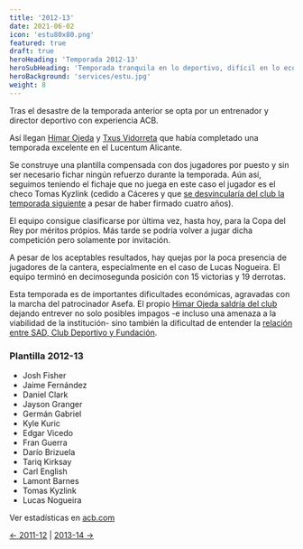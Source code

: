 ```yaml
---
title: '2012-13'
date: 2021-06-02
icon: 'estu80x80.png'
featured: true
draft: true
heroHeading: 'Temporada 2012-13'
heroSubHeading: 'Temporada tranquila en lo deportivo, difícil en lo económico'
heroBackground: 'services/estu.jpg'
weight: 8
---
```


Tras el desastre de la temporada anterior se opta por un entrenador y director deportivo con experiencia ACB.

Así llegan [Himar Ojeda](https://www.laprovincia.es/deportes/2012/07/12/himar-ojeda-pone-rumbo-asefa-10533954.html) y [Txus Vidorreta](https://as.com/baloncesto/2012/07/20/mas_baloncesto/1342735208_850215.html) que había completado una temporada excelente en el Lucentum Alicante.

Se construye una plantilla compensada con dos jugadores por puesto y sin ser necesario fichar ningún refuerzo durante la temporada. Aún así, seguimos teniendo el fichaje que no juega en este caso el jugador es el checo Tomas Kyzlink (cedido a Cáceres y que [se desvincularía del club la temporada siguiente](https://www.movistarestudiantes.com/prensa/noticias/tomas-kyzlink-se-desvincula-de-estudiantes-y-jugara-en-italia/) a pesar de haber firmado cuatro años).

El equipo consigue clasificarse por última vez, hasta hoy, para la Copa del Rey por méritos própios. Más tarde se podría volver a jugar dicha competición pero solamente por invitación.

A pesar de los aceptables resultados, hay quejas por la poca presencia de jugadores de la cantera, especialmente en el caso de Lucas Nogueira. El equipo terminó en decimosegunda posición con 15 victorias y 19 derrotas.

Esta temporada es de importantes dificultades económicas, agravadas con la marcha del patrocinador Asefa. El propio [Himar Ojeda saldría del club](https://www.solobasket.com/liga-endesa/himar-ojeda-cierra-una-etapa-en-asefa-estudiantes-y-busca-nuevos-retos) dejando entrever no solo posibles impagos -e incluso una amenaza a la viabilidad de la institución- sino también la dificultad de entender la [relación entre SAD, Club Deportivo y Fundación](https://www.martiperarnau.com/himar-ojeda-he-estado-muy-comodo-en-estudiantes-pero-su-situacion-actual-es-compleja/).

### Plantilla 2012-13

- Josh Fisher
- Jaime Fernández
- Daniel Clark
- Jayson Granger
- Germán Gabriel
- Kyle Kuric
- Edgar Vicedo
- Fran Guerra
- Darío Brizuela
- Tariq Kirksay
- Carl English
- Lamont Barnes
- Tomas Kyzlink
- Lucas Nogueira

Ver estadísticas en [acb.com](https://www.acb.com/club/estadisticas/id/6/temporada_id/2012)

[← 2011-12](https://nuestroestu.es/cronologia/2011-12/) | [2013-14 →](https://nuestroestu.es/cronologia/2013-14/)